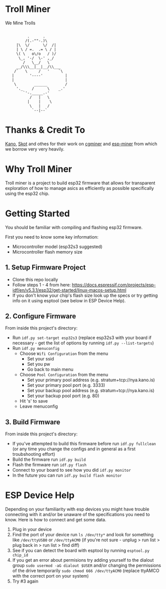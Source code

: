
# Troll Miner
We Mine Trolls
```

          .      .
         /(.-""-.)\
     |\  \/      \/  /|
     | \ / =.  .= \ / |
     \( \   o\/o   / )/
      \_, '-/  \-' ,_/
        /   \__/   \
     __/\\\__|__|__/\\___
    /`   \     /   '    `\
   |       '----'          |
   |                       |
    \        ______        /
     '._    /      \    _.'
        `'-._____.-'    
           /   |   \
          |    |    \
           \   |   /
            `--|--`
```

# Thanks & Credit To
[Kano](https://github.com/kanoi), [Skot](https://github.com/skot) and othes for their work on [cgminer](https://github.com/kanoi/cgminer) and [esp-miner](https://github.com/skot/ESP-Miner) from which we borrow very very heavily.

# Why Troll Miner
Troll miner is a project to build esp32 firmware that allows for transparent exploration of how to manage asics as efficiently as possible specifically using the esp32 chip.

# Getting Started
You should be familiar with compiling and flashing esp32 firmware.

First you need to know some key information:
- Microcontroller model (esp32s3 suggested)
- Microcontroller flash memory size

## 1. Setup Firmware Project
 
 - Clone this repo locally
 - Follow steps 1 - 4 from here: https://docs.espressif.com/projects/esp-idf/en/v5.3.1/esp32/get-started/linux-macos-setup.html
 - If you don't know your chip's flash size look up the specs or try getting info on it using esptool (see below in ESP Device Help).

## 2. Configure Firmware
From inside this project's directory:
- Run `idf.py set-target esp32s3` (replace esp32s3 with your board if necessary - get the list of options by running `idf.py --list-targets`)
- Run `idf.py menuconfig`
  - Choose `Wifi Configuration` from the menu
    - Set your ssid
    - Set you pw
    - Go back to main menu
  - Choose `Pool Configuration` from the menu
    - Set your primary pool address (e.g.  stratum+tcp://nya.kano.is)
    - Set your primary pool port (e.g.  3333)
    - Set your backup pool address (e.g.  stratum+tcp://nya.kano.is)
    - Set your backup pool port (e.g.  80)
  - Hit 's' to save
  - Leave menuconfig

## 3. Build Firmware
From inside this project's directory:
 - If you've attempted to build this firmware before run `idf.py fullclean` (or any time you change the configs and in general as a first troubshooting effort)
 - Build the firmware run `idf.py build`
 - Flash the firmware run `idf.py flash`
 - Connect to your board to see how you did `idf.py monitor`
 - In the future you can run `idf.py build flash monitor`

# ESP Device Help
Depending on your familiarity with esp devices you might have trouble connecting with it and/or be unaware of the specifications you need to know.  Here is how to connect and get some data.

 1. Plug in your device
 2. Find the port of your device run `ls /dev/tty*` and look for something like `/dev/ttyUSB0` or `/dev/ttyACM0` (if you're not sure - unplug > run list > plug back in > run list > find diff)
 3. See if you can detect the board with esptool by running `esptool.py chip_id`
 4. If you get an error about permisions try adding yourself to the dialout group `sudo usermod -aG dialout $USER` and/or changing the permissions of the drive temporarily `sudo chmod 666 /dev/ttyACM0` (replace ttyAMCO with the correct port on your system)
 5. Try #3 again
